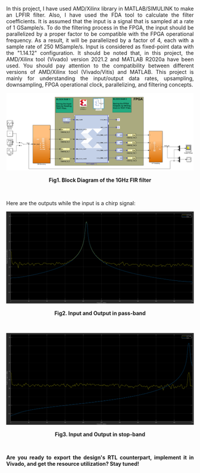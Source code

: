 <p align="justify"> In this project, I have used AMD/Xilinx library in MATLAB/SIMULINK to make an LPFIR filter. Also, I have used the FDA tool to calculate the filter coefficients. It is assumed that the input is a signal that is sampled at a rate of 1 GSample/s. To do the filtering process in the FPGA, the input should be parallelized by a proper factor to be compatible with the FPGA operational frequency. As a result, it will be parallelized by a factor of 4, each with a sample rate of 250 MSample/s. Input is considered as fixed-point data with the "1.14.12" configuration. 
It should be noted that, in this project, the AMD/Xilinx tool (Vivado) version 2021.2 and MATLAB R2020a have been used. You should pay attention to the compatibility between different versions of AMD/Xilinx tool (Vivado/Vitis) and MATLAB. This project is mainly for understanding the input/output data rates, upsampling, downsampling, FPGA operational clock, parallelizing, and filtering concepts. </p>

![Example Image](Images/Simulink_Block_Level.png)

**<p align="center">Fig1. Block Diagram of the 1GHz FIR filter </p>**
<br>

Here are the outputs while the input is a chirp signal:

![Example Image](Images/Pass_Band.png)

**<p align="center">Fig2. Input and Output in pass-band </p>**
<br>

![Example Image](Images/Stop_Band.png)

**<p align="center">Fig3. Input and Output in stop-band </p>**
<br>


**<p align="justify">  Are you ready to export the design's RTL counterpart, implement it in Vivado, and get the resource utilization? Stay tuned! </p>**
